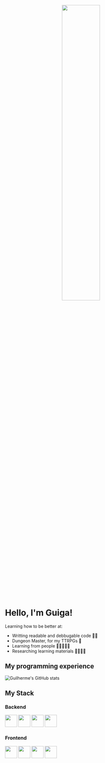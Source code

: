 <div align="center">
  <img src="https://ryguigas0.github.io/ryguigas0/images/welcome.png" width="50%"/>
</div>

# Hello, I'm Guiga!

Learning how to be better at:
- Writting readable and debbugable code 🧑‍💻
- Dungeon Master, for my TTRPGs 🎲
- Learning from people 🧑‍💻🙏🧑‍💼
- Researching learning materials 🧑‍💻🔎🌐

## My programming experience

![Guilherme's GitHub stats](https://github-readme-stats.vercel.app/api?username=ryguigas0&show_icons=true&theme=dracula&count_private=true,prs)

## My Stack

### Backend

<img src="https://cdn.jsdelivr.net/gh/devicons/devicon/icons/elixir/elixir-original.svg" width="40" height="40"/> <img src="https://cdn.jsdelivr.net/gh/devicons/devicon/icons/java/java-original.svg" height="40" width="40"/> <img src="https://cdn.jsdelivr.net/gh/devicons/devicon/icons/javascript/javascript-original.svg" width="40" height="40"/> <img src="https://cdn.jsdelivr.net/gh/devicons/devicon/icons/typescript/typescript-original.svg" height="40" width="40"/>  


### Frontend

<img src="https://cdn.jsdelivr.net/gh/devicons/devicon/icons/html5/html5-original.svg" height="40" width="40"/> <img src="https://cdn.jsdelivr.net/gh/devicons/devicon/icons/css3/css3-original.svg" height="40" width="40"/> <img src="https://cdn.jsdelivr.net/gh/devicons/devicon/icons/javascript/javascript-original.svg" width="40" height="40"/> <img src="https://cdn.jsdelivr.net/gh/devicons/devicon/icons/bootstrap/bootstrap-original.svg" height="40" width="40"/>
